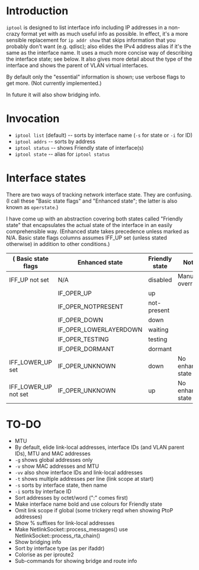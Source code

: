 Introduction
============
`iptool` is designed to list interface info including IP addresses in a
non-crazy format yet with as much useful info as possible.  In effect,
it's a more sensible replacement for `ip addr show` that skips
information that you probably don't want (e.g. qdisc); also elides the
IPv4 address alias if it's the same as the interface name.  It uses a
much more concise way of describing the interface state; see below.  It
also gives more detail about the type of the interface and shows the
parent of VLAN virtual interfaces.

By default only the "essential" information is shown; use verbose flags
to get more.  (Not currently implemented.)

In future it will also show bridging info.


Invocation
==========

  - `iptool list` (default) -- sorts by interface name (`-s` for state or `-i` for ID)
  - `iptool addrs` -- sorts by address
  - `iptool status` -- shows Friendly state of interface(s)
  - `iptool state` -- alias for `iptool status`


Interface states
================

There are two ways of tracking network interface state.  They are
confusing.  (I call these "Basic state flags" and "Enhanced state"; the
latter is also known as `operstate`.)

I have come up with an abstraction covering both states called "Friendly
state" that encapsulates the actual state of the interface in an easily
comprehensible way.
(Enhanced state takes precedence unless marked as N/A.
Basic state flags columns assumes IFF_UP set (unless stated otherwise)
in addition to other conditions.)

( Basic state flags    | Enhanced state         | Friendly state | Notes             |
|----------------------|------------------------|----------------|-------------------|
| IFF_UP not set       | N/A	                | disabled       | Manual override   |
|                      | IF_OPER_UP             | up             |                   |
|                      | IF_OPER_NOTPRESENT     | not-present    |                   |
|                      | IF_OPER_DOWN           | down           |                   |
|                      | IF_OPER_LOWERLAYERDOWN | waiting        |                   |
|                      | IF_OPER_TESTING        | testing        |                   |
|                      | IF_OPER_DORMANT        | dormant        |                   |
| IFF_LOWER_UP set     | IF_OPER_UNKNOWN        | down           | No enhanced state |
| IFF_LOWER_UP not set | IF_OPER_UNKNOWN        | up             | No enhanced state |


TO-DO
=====

  - MTU
  - By default, elide link-local addresses, interface IDs (and VLAN parent IDs),
    MTU and MAC addresses
  - `-g` shows global addresses only
  - `-v` show MAC addresses and MTU
  - `-vv` also show interface IDs and link-local addresses
  - `-t` shows multiple addresses per line (link scope at start)
  - `-s` sorts by interface state, then name
  - `-i` sorts by interface ID
  - Sort addresses by octet/word (":" comes first)
  - Make interface name bold and use colours for Friendly state
  - Omit link scope if global (some trickery reqd when showing PtoP addresses)
  - Show % suffixes for link-local addresses
  - Make NetlinkSocket::process_messages() use NetlinkSocket::process_rta_chain() 
  - Show bridging info
  - Sort by interface type (as per ifaddr)
  - Colorise as per iproute2
  - Sub-commands for showing bridge and route info
